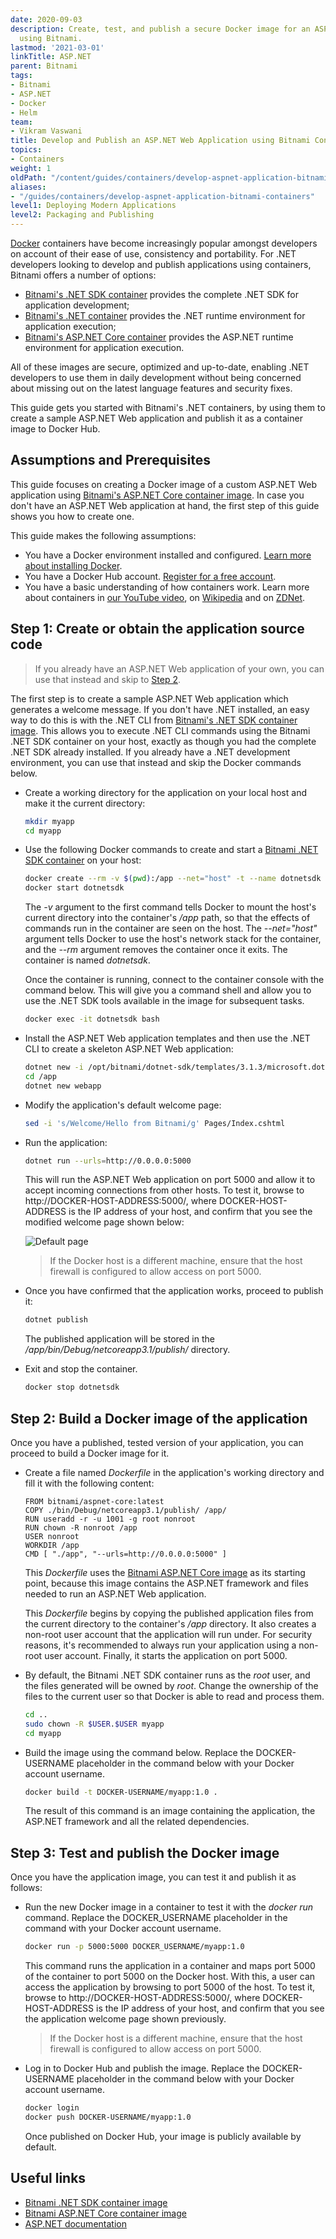 ```yaml
---
date: 2020-09-03
description: Create, test, and publish a secure Docker image for an ASP.NET Web application
  using Bitnami.
lastmod: '2021-03-01'
linkTitle: ASP.NET
parent: Bitnami
tags:
- Bitnami
- ASP.NET
- Docker
- Helm
team:
- Vikram Vaswani
title: Develop and Publish an ASP.NET Web Application using Bitnami Containers
topics:
- Containers
weight: 1
oldPath: "/content/guides/containers/develop-aspnet-application-bitnami-containers.md"
aliases:
- "/guides/containers/develop-aspnet-application-bitnami-containers"
level1: Deploying Modern Applications
level2: Packaging and Publishing
---
```


[Docker](https://www.docker.com) containers have become increasingly popular amongst developers on account of their ease of use, consistency and portability. For .NET developers looking to develop and publish applications using containers, Bitnami offers a number of options:

* [Bitnami's .NET SDK container](https://github.com/bitnami/bitnami-docker-dotnet-sdk) provides the complete .NET SDK for application development;
* [Bitnami's .NET container](https://github.com/bitnami/bitnami-docker-dotnet) provides the .NET runtime environment for application execution;
* [Bitnami's ASP.NET Core container](https://github.com/bitnami/bitnami-docker-aspnet-core) provides the ASP.NET runtime environment for application execution.

All of these images are secure, optimized and up-to-date, enabling .NET developers to use them in daily development without being concerned about missing out on the latest language features and security fixes.

This guide gets you started with Bitnami's .NET containers, by using them to create a sample ASP.NET Web application and publish it as a container image to Docker Hub.

## Assumptions and Prerequisites

This guide focuses on creating a Docker image of a custom ASP.NET Web application using [Bitnami's ASP.NET Core container image](https://github.com/bitnami/bitnami-docker-aspnet-core). In case you don't have an ASP.NET Web application at hand, the first step of this guide shows you how to create one.

This guide makes the following assumptions:

* You have a Docker environment installed and configured. [Learn more about installing Docker](https://docs.docker.com/engine/installation/).
* You have a Docker Hub account. [Register for a free account](https://hub.docker.com/).
* You have a basic understanding of how containers work. Learn more about containers in [our YouTube video](https://www.youtube.com/watch?v=Pb1bgI59dF0), on [Wikipedia](https://en.wikipedia.org/wiki/Operating-system-level_virtualization) and on [ZDNet](http://www.zdnet.com/article/containers-fundamental-to-the-evolution-of-the-cloud/).

## Step 1: Create or obtain the application source code

> If you already have an ASP.NET Web application of your own, you can use that instead and skip to [Step 2](#step-2-build-a-docker-image-of-the-application). 

The first step is to create a sample ASP.NET Web application which generates a welcome message. If you don't have .NET installed, an easy way to do this is with the .NET CLI from [Bitnami's .NET SDK container image](https://github.com/bitnami/bitnami-docker-dotnet-sdk). This allows you to execute .NET CLI commands using the Bitnami .NET SDK container on your host, exactly as though you had the complete .NET SDK already installed. If you already have a .NET development environment, you can use that instead and skip the Docker commands below. 

* Create a working directory for the application on your local host and make it the current directory:

  ```bash
  mkdir myapp
  cd myapp
  ```
  
* Use the following Docker commands to create and start a [Bitnami .NET SDK container](https://github.com/bitnami/bitnami-docker-dotnet-sdk) on your host: 

  ```bash
  docker create --rm -v $(pwd):/app --net="host" -t --name dotnetsdk bitnami/dotnet-sdk:latest
  docker start dotnetsdk
  ```
  
  The *-v* argument to the first command tells Docker to mount the host's current directory into the container's */app* path, so that the effects of commands run in the container are seen on the host. The *--net="host"* argument tells Docker to use the host's network stack for the container, and the *--rm* argument removes the container once it exits. The container is named *dotnetsdk*.
  
  Once the container is running, connect to the container console with the command below. This will give you a command shell and allow you to use the .NET SDK tools available in the image for subsequent tasks.
  
  ```bash
  docker exec -it dotnetsdk bash
  ```

* Install the ASP.NET Web application templates and then use the .NET CLI to create a skeleton ASP.NET Web application:

  ```bash
  dotnet new -i /opt/bitnami/dotnet-sdk/templates/3.1.3/microsoft.dotnet.web.projecttemplates.3.1.3.1.2.nupkg
  cd /app
  dotnet new webapp
  ```

* Modify the application's default welcome page:

  ```bash
  sed -i 's/Welcome/Hello from Bitnami/g' Pages/Index.cshtml
  ```

* Run the application:

  ```bash
  dotnet run --urls=http://0.0.0.0:5000
  ```

  This will run the ASP.NET Web application on port 5000 and allow it to accept incoming connections from other hosts. To test it, browse to http://DOCKER-HOST-ADDRESS:5000/, where DOCKER-HOST-ADDRESS is the IP address of your host, and confirm that you see the modified welcome page shown below:

  ![Default page](images/welcome.png)

  > If the Docker host is a different machine, ensure that the host firewall is configured to allow access on port 5000.

* Once you have confirmed that the application works, proceed to publish it:

  ```bash
  dotnet publish
  ```

  The published application will be stored in the */app/bin/Debug/netcoreapp3.1/publish/* directory.

* Exit and stop the container.

  ```bash
  docker stop dotnetsdk
  ```

## Step 2: Build a Docker image of the application

Once you have a published, tested version of your application, you can proceed to build a Docker image for it. 

* Create a file named *Dockerfile* in the application's working directory and fill it with the following content:

  ```
  FROM bitnami/aspnet-core:latest
  COPY ./bin/Debug/netcoreapp3.1/publish/ /app/
  RUN useradd -r -u 1001 -g root nonroot
  RUN chown -R nonroot /app
  USER nonroot
  WORKDIR /app
  CMD [ "./app", "--urls=http://0.0.0.0:5000" ]
  ```

  This *Dockerfile* uses the [Bitnami ASP.NET Core image](https://github.com/bitnami/bitnami-docker-aspnet-core) as its starting point, because this image contains the ASP.NET framework and files needed to run an ASP.NET Web application.

  This *Dockerfile* begins by copying the published application files from the current directory to the container's */app* directory. It also creates a non-root user account that the application will run under. For security reasons, it's recommended to always run your application using a non-root user account. Finally, it starts the application on port 5000. 

* By default, the Bitnami .NET SDK container runs as the *root* user, and the files generated will be owned by *root*. Change the ownership of the files to the current user so that Docker is able to read and process them.

  ```bash
  cd ..
  sudo chown -R $USER.$USER myapp
  cd myapp
  ``` 

* Build the image using the command below. Replace the DOCKER-USERNAME placeholder in the command below with your Docker account username. 

  ```bash
  docker build -t DOCKER-USERNAME/myapp:1.0 .
  ```
  
  The result of this command is an image containing the application, the ASP.NET framework and all the related dependencies.

## Step 3: Test and publish the Docker image

Once you have the application image, you can test it and publish it as follows:

* Run the new Docker image in a container to test it with the *docker run* command. Replace the DOCKER_USERNAME placeholder in the command with your Docker account username.

  ```bash
  docker run -p 5000:5000 DOCKER_USERNAME/myapp:1.0
  ```

  This command runs the application in a container and maps port 5000 of the container to port 5000 on the Docker host. With this, a user can access the application by browsing to port 5000 of the host. To test it, browse to http://DOCKER-HOST-ADDRESS:5000/, where DOCKER-HOST-ADDRESS is the IP address of your host, and confirm that you see the application welcome page shown previously.

  > If the Docker host is a different machine, ensure that the host firewall is configured to allow access on port 5000.

* Log in to Docker Hub and publish the image. Replace the DOCKER-USERNAME placeholder in the command below with your Docker account username. 

  ```bash
  docker login
  docker push DOCKER-USERNAME/myapp:1.0
  ```

  Once published on Docker Hub, your image is publicly available by default.

## Useful links

* [Bitnami .NET SDK container image](https://github.com/bitnami/bitnami-docker-dotnet-sdk)
* [Bitnami ASP.NET Core container image](https://github.com/bitnami/bitnami-docker-aspnet-core)
* [ASP.NET documentation](https://docs.microsoft.com/en-us/aspnet/)